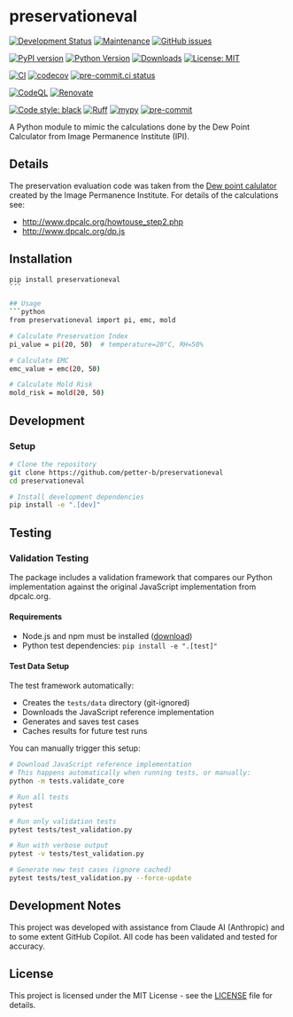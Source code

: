 # preservationeval

<!-- Status -->
[![Development Status](https://img.shields.io/pypi/status/preservationeval.svg)](https://pypi.org/project/preservationeval/)
[![Maintenance](https://img.shields.io/badge/Maintained%3F-yes-green.svg)](https://github.com/petter-b/preservationeval/graphs/commit-activity)
[![GitHub issues](https://img.shields.io/github/issues/petter-b/preservationeval.svg)](https://github.com/petter-b/preservationeval/issues/)

<!-- Package -->
[![PyPI version](https://badge.fury.io/py/preservationeval.svg)](https://badge.fury.io/py/preservationeval)
[![Python Version](https://img.shields.io/pypi/pyversions/preservationeval.svg)](https://pypi.org/project/preservationeval/)
[![Downloads](https://static.pepy.tech/badge/preservationeval)](https://pepy.tech/project/preservationeval)
[![License: MIT](https://img.shields.io/badge/License-MIT-yellow.svg)](https://opensource.org/licenses/MIT)

<!-- CI/CD -->
[![CI](https://github.com/petter-b/preservationeval/actions/workflows/ci.yml/badge.svg)](https://github.com/petter-b/preservationeval/actions/workflows/ci.yml)
[![codecov](https://codecov.io/gh/petter-b/preservationeval/branch/main/graph/badge.svg)](https://codecov.io/gh/petter-b/preservationeval)
[![pre-commit.ci status](https://results.pre-commit.ci/badge/github/petter-b/preservationeval/main.svg)](https://results.pre-commit.ci/latest/github/petter-b/preservationeval/main)

<!-- Security -->
[![CodeQL](https://github.com/petter-b/preservationeval/actions/workflows/codeql.yml/badge.svg)](https://github.com/petter-b/preservationeval/actions/workflows/codeql.yml)
[![Renovate](https://img.shields.io/badge/renovate-enabled-brightgreen.svg)](https://renovatebot.com)

<!-- Quality -->
[![Code style: black](https://img.shields.io/badge/code%20style-black-000000.svg)](https://github.com/psf/black)
[![Ruff](https://img.shields.io/endpoint?url=https://raw.githubusercontent.com/astral-sh/ruff/main/assets/badge/v2.json)](https://github.com/astral-sh/ruff)
[![mypy](https://img.shields.io/badge/mypy-typed-blue.svg)](http://mypy-lang.org/)
[![pre-commit](https://img.shields.io/badge/pre--commit-enabled-brightgreen?logo=pre-commit)](https://github.com/petter-b/preservationeval/blob/main/.pre-commit-config.yaml)

A Python module to mimic the calculations done by the Dew Point Calculator from Image Permanence Institute (IPI).

## Details
The preservation evaluation code was taken from the [Dew point calulator](http://www.dpcalc.org) created by the Image Permanence Institute. For details of the calculations see:
 - http://www.dpcalc.org/howtouse_step2.php
 - http://www.dpcalc.org/dp.js


## Installation

```bash
pip install preservationeval
´´´

## Usage
```python
from preservationeval import pi, emc, mold

# Calculate Preservation Index
pi_value = pi(20, 50)  # temperature=20°C, RH=50%

# Calculate EMC
emc_value = emc(20, 50)

# Calculate Mold Risk
mold_risk = mold(20, 50)
```

## Development

### Setup

```bash
# Clone the repository
git clone https://github.com/petter-b/preservationeval
cd preservationeval

# Install development dependencies
pip install -e ".[dev]"
```

## Testing

### Validation Testing
The package includes a validation framework that compares our Python implementation
against the original JavaScript implementation from dpcalc.org.

#### Requirements
- Node.js and npm must be installed ([download](https://nodejs.org/))
- Python test dependencies: `pip install -e ".[test]"`

#### Test Data Setup
The test framework automatically:
- Creates the `tests/data` directory (git-ignored)
- Downloads the JavaScript reference implementation
- Generates and saves test cases
- Caches results for future test runs

You can manually trigger this setup:
```bash
# Download JavaScript reference implementation
# This happens automatically when running tests, or manually:
python -m tests.validate_core

# Run all tests
pytest

# Run only validation tests
pytest tests/test_validation.py

# Run with verbose output
pytest -v tests/test_validation.py

# Generate new test cases (ignore cached)
pytest tests/test_validation.py --force-update
```

## Development Notes

This project was developed with assistance from Claude AI (Anthropic) and to some extent GitHub Copilot. All code has been validated and tested for accuracy.

## License

This project is licensed under the MIT License - see the [LICENSE](LICENSE) file for details.

